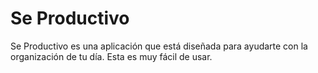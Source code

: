# Se Productivo
Se Productivo es una aplicación que está diseñada para ayudarte con la organización de tu día. Esta es muy fácil de usar.